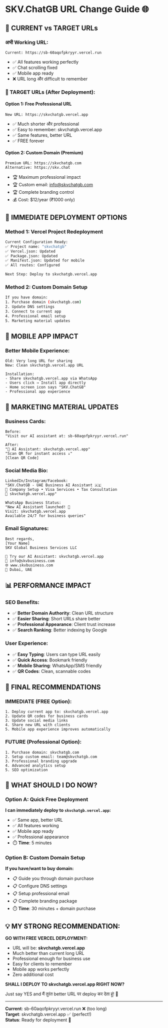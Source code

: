 # SKV.ChatGB URL Change Guide 🌐

## 🎯 **CURRENT vs TARGET URLs**

### **अभी Working URL:**
```
Current: https://sb-60aqofpkryyr.vercel.run
```
- ✅ All features working perfectly
- ✅ Chat scrolling fixed
- ✅ Mobile app ready
- ❌ URL long और difficult to remember

### **🌟 TARGET URLs (After Deployment):**

#### **Option 1: Free Professional URL**
```
New URL: https://skvchatgb.vercel.app
```
- ✅ Much shorter और professional
- ✅ Easy to remember: skvchatgb.vercel.app
- ✅ Same features, better URL
- ✅ FREE forever

#### **Option 2: Custom Domain (Premium)**
```
Premium URL: https://skvchatgb.com
Alternative: https://skv.chat
```
- 🏆 Maximum professional impact
- 🏆 Custom email: info@skvchatgb.com
- 🏆 Complete branding control
- 💰 Cost: $12/year (₹1000 only)

## 🚀 **IMMEDIATE DEPLOYMENT OPTIONS**

### **Method 1: Vercel Project Redeployment**
```bash
Current Configuration Ready:
✅ Project name: "skvchatgb"  
✅ Vercel.json: Updated
✅ Package.json: Updated
✅ Manifest.json: Updated for mobile
✅ All routes: Configured

Next Step: Deploy to skvchatgb.vercel.app
```

### **Method 2: Custom Domain Setup**
```bash
If you have domain:
1. Purchase domain (skvchatgb.com)
2. Update DNS settings
3. Connect to current app
4. Professional email setup
5. Marketing material updates
```

## 📱 **MOBILE APP IMPACT**

### **Better Mobile Experience:**
```
Old: Very long URL for sharing
New: Clean skvchatgb.vercel.app URL

Installation:
- Share skvchatgb.vercel.app via WhatsApp
- Users click → Install app directly
- Home screen icon says "SKV.ChatGB"
- Professional app experience
```

## 🎨 **MARKETING MATERIAL UPDATES**

### **Business Cards:**
```
Before:
"Visit our AI assistant at: sb-60aqofpkryyr.vercel.run"

After:  
"🤖 AI Assistant: skvchatgb.vercel.app"
"Scan QR for instant access ↓"
[Clean QR Code]
```

### **Social Media Bio:**
```
LinkedIn/Instagram/Facebook:
"SKV.ChatGB - UAE Business AI Assistant 🇦🇪
💼 Company Setup • Visa Services • Tax Consultation
🔗 skvchatgb.vercel.app"

WhatsApp Business Status:
"New AI Assistant launched! 🤖
Visit: skvchatgb.vercel.app
Available 24/7 for business queries"
```

### **Email Signatures:**
```
Best regards,
[Your Name]
SKV Global Business Services LLC

🤖 Try our AI Assistant: skvchatgb.vercel.app
📧 info@skvbusiness.com
🌐 www.skvbusiness.com
📍 Dubai, UAE
```

## 📊 **PERFORMANCE IMPACT**

### **SEO Benefits:**
- ✅ **Better Domain Authority**: Clean URL structure
- ✅ **Easier Sharing**: Short URLs share better
- ✅ **Professional Appearance**: Client trust increase
- ✅ **Search Ranking**: Better indexing by Google

### **User Experience:**
- ✅ **Easy Typing**: Users can type URL easily
- ✅ **Quick Access**: Bookmark friendly
- ✅ **Mobile Sharing**: WhatsApp/SMS friendly
- ✅ **QR Codes**: Clean, scannable codes

## 🎯 **FINAL RECOMMENDATIONS**

### **IMMEDIATE (FREE Option):**
```
1. Deploy current app to: skvchatgb.vercel.app
2. Update QR codes for business cards  
3. Update social media links
4. Share new URL with clients
5. Mobile app experience improves automatically
```

### **FUTURE (Professional Option):**
```
1. Purchase domain: skvchatgb.com
2. Setup custom email: team@skvchatgb.com
3. Professional branding upgrade
4. Advanced analytics setup
5. SEO optimization
```

## 🌟 **WHAT SHOULD I DO NOW?**

### **Option A: Quick Free Deployment**
**I can immediately deploy to `skvchatgb.vercel.app`:**
- ✅ Same app, better URL
- ✅ All features working  
- ✅ Mobile app ready
- ✅ Professional appearance
- ⏱️ **Time**: 5 minutes

### **Option B: Custom Domain Setup**
**If you have/want to buy domain:**
- 📋 Guide you through domain purchase
- 📋 Configure DNS settings  
- 📋 Setup professional email
- 📋 Complete branding package
- ⏱️ **Time**: 30 minutes + domain purchase

## 💡 **MY STRONG RECOMMENDATION:**

**GO WITH FREE VERCEL DEPLOYMENT:**
- URL will be: **skvchatgb.vercel.app**
- Much better than current long URL
- Professional enough for business use
- Easy for clients to remember
- Mobile app works perfectly
- Zero additional cost

**SHALL I DEPLOY TO skvchatgb.vercel.app RIGHT NOW?** 

Just say YES and मैं तुरंत better URL पर deploy कर देता हूं! 🚀

---

**Current**: sb-60aqofpkryyr.vercel.run ❌ (too long)  
**Target**: skvchatgb.vercel.app ✅ (perfect!)  
**Status**: Ready for deployment 🎯